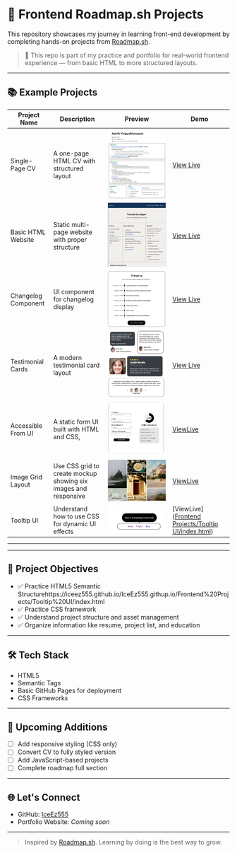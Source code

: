 # 🚀 Frontend Roadmap.sh Projects

This repository showcases my journey in learning front-end development by completing hands-on projects from [Roadmap.sh](https://roadmap.sh/frontend).

> 📌 This repo is part of my practice and portfolio for real-world frontend experience — from basic HTML to more structured layouts.

---

## 📚  Example Projects 

| Project Name           | Description                                    | Preview                               | Demo |
|------------------------|------------------------------------------------|----------------------------------------|------|
| Single-Page CV         | A one-page HTML CV with structured layout      | ![CV Preview](01_Preview/Single-Page%20CV.png) | [View Live](https://iceez555.github.io/IceEz555.githup.io/Frontend%20Projects/Single-Page%20CV/resume.html) |
| Basic HTML Website     | Static multi-page website with proper structure| ![HTML Preview](01_Preview/Basic_HTML.png)     | [View Live](https://iceez555.github.io/IceEz555.githup.io/Frontend%20Projects/Basic%20HTML%20Website/home.html) |
| Changelog Component    | UI component for changelog display          | ![Changelog Preview](01_Preview/Changelog_Component.png) | [View Live](https://iceez555.github.io/IceEz555.githup.io/Frontend%20Projects/Changelog%20Component/index.html) |
| Testimonial Cards      | A modern testimonial card layout            | ![Testimonial Preview](01_Preview/Testimonial_Cards.png) | [View Live](https://iceez555.github.io/IceEz555.githup.io/Frontend%20Projects/Testimonial%20Cards/Testimonial.html) |
| Accessible From UI     | A static form UI built with HTML and CSS,  | ![Accessible From UI Preview](01_Preview/Accessible_Form_UI.png) | [ViewLive](https://iceez555.github.io/IceEz555.githup.io/Frontend%20Projects/Accessible%20Form%20UI/index.html) |
| Image Grid Layout     | Use CSS grid to create mockup showing six images and responsive   | ![Image Grid Layout Preview](01_Preview/Image_Grid_layout.png) | [ViewLive](https://iceez555.github.io/IceEz555.githup.io/Frontend%20Projects/Image%20Grid%20Layout/grid_layout.html) |
| Tooltip UI     | Understand how to use CSS for dynamic UI effects  | ![Tooltip UI Preview](01_Preview/Tooltip_UI.png) | [ViewLive]([Frontend Projects/Tooltip UI/index.html](https://iceez555.github.io/IceEz555.githup.io/Frontend%20Projects/Tooltip%20UI/index.html)) |
---
---

## 🧠 Project Objectives

- ✅ Practice HTML5 Semantic Structurehttps://iceez555.github.io/IceEz555.githup.io/Frontend%20Projects/Tooltip%20UI/index.html
- ✅ Practice CSS framework
- ✅ Understand project structure and asset management
- ✅ Organize information like resume, project list, and education

---


## 🛠 Tech Stack

- HTML5
- Semantic Tags
- Basic GitHub Pages for deployment
- CSS Frameworks 

---
## 📌 Upcoming Additions

- [ ] Add responsive styling (CSS only)
- [ ] Convert CV to fully styled version
- [ ] Add JavaScript-based projects
- [ ] Complete roadmap full section

---

## 🌐 Let's Connect

- GitHub: [IceEz555](https://github.com/IceEz555)
- Portfolio Website: _Coming soon_

---

> Inspired by [Roadmap.sh](https://roadmap.sh). Learning by doing is the best way to grow.
